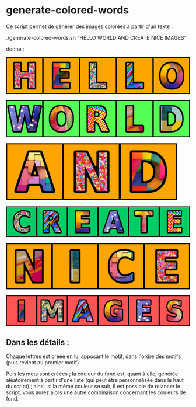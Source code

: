 # generate-colored-words

Ce script permet de générer des images colorées à partir d'un texte :

./generate-colored-words.sh "HELLO WORLD AND CREATE NICE IMAGES"

donne :

![Hello](doc/word-1-HELLO.png)

![WORLD](doc/word-2-WORLD.png)

![AND](doc/word-3-AND.png)

![CREATE](doc/word-4-CREATE.png)

![NICE](doc/word-5-NICE.png)

![IMAGES](doc/word-6-IMAGES.png)


Dans les détails :
---

Chaque lettres est créée en lui apposant le motif, dans l'ordre des motifs (puis revient au premier motif).

Puis les mots sont créées ; la couleur du fond est, quant à elle, générée aléatoirement à partir d'une liste (qui peut être personnalisée dans le haut du script) ; ainsi, si la même couleur se suit, il est possible de relancer le script, vous aurez alors une autre combinaison concernant les couleurs de fond.

